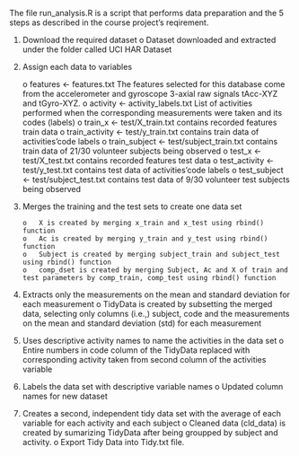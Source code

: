 The file run_analysis.R is a script that performs data preparation and the 5 steps as described in the course project’s reqirement.
  
  1.	Download the required dataset
        o	Dataset downloaded and extracted under the folder called UCI HAR Dataset
        
  2.	Assign each data to variables
  
        o	features <- features.txt 
            The features selected for this database come from the accelerometer and gyroscope 3-axial raw signals tAcc-XYZ and tGyro-XYZ.
        o	activity <- activity_labels.txt 
            List of activities performed when the corresponding measurements were taken and its codes (labels)
        o	train_x <- test/X_train.txt 
            contains recorded features train data
        o	train_activity <- test/y_train.txt 
            contains train data of activities’code labels
        o	train_subject <- test/subject_train.txt 
            contains train data of 21/30 volunteer subjects being observed
        o	test_x <- test/X_test.txt 
            contains recorded features test data
        o	test_activity <- test/y_test.txt
            contains test data of activities’code labels
        o	test_subject <- test/subject_test.txt
            contains test data of 9/30 volunteer test subjects being observed

        
3.	Merges the training and the test sets to create one data set

        o	X is created by merging x_train and x_test using rbind() function
        o	Ac is created by merging y_train and y_test using rbind() function
        o	Subject is created by merging subject_train and subject_test using rbind() function
        o	comp_dset is created by merging Subject, Ac and X of train and test parameters by comp_train, comp_test using rbind() function

4.	Extracts only the measurements on the mean and standard deviation for each measurement
        o	TidyData is created by subsetting the merged data, selecting only columns (i.e.,) subject, code and the measurements on the mean and standard deviation (std) for each measurement

5.	Uses descriptive activity names to name the activities in the data set
        o	Entire numbers in code column of the TidyData replaced with corresponding activity taken from second column of the activities variable

6.	Labels the data set with descriptive variable names
        o	Updated column names for new dataset


7.	Creates a second, independent tidy data set with the average of each variable for each activity and each subject
        o	Cleaned data (cld_data) is created by sumarizing TidyData after being groupped by subject and activity.
        o	Export Tidy Data into Tidy.txt file.
